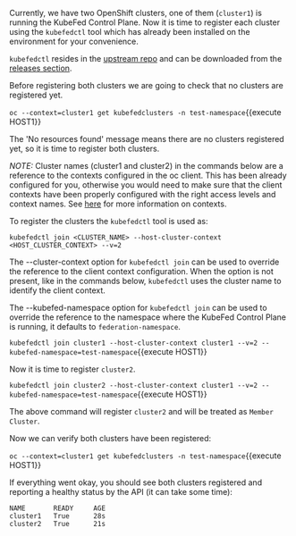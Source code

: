Currently, we have two OpenShift clusters, one of them (`cluster1`) is running the KubeFed Control Plane. Now it is time to register each cluster using the `kubefedctl` tool which has already been installed on the environment for your convenience.

`kubefedctl` resides in the [upstream repo]( https://github.com/kubernetes-sigs/kubefed/) and can be downloaded from the [releases section](https://github.com/kubernetes-sigs/kubefed/releases/).

Before registering both clusters we are going to check that no clusters are registered yet.

``oc --context=cluster1 get kubefedclusters -n test-namespace``{{execute HOST1}}

The 'No resources found' message means there are no clusters registered yet, so it is time to register both clusters.

*NOTE:* Cluster names (cluster1 and cluster2) in the commands below are a reference to the contexts configured in the oc client. This has been already configured for you, otherwise you would need to make sure that the client contexts have been properly configured with the right access levels and context names. See [here](https://kubernetes.io/docs/tasks/access-application-cluster/configure-access-multiple-clusters/) for more information on contexts.

To register the clusters the `kubefedctl` tool is used as:

``kubefedctl join <CLUSTER_NAME> --host-cluster-context <HOST_CLUSTER_CONTEXT> --v=2``

The --cluster-context option for `kubefedctl join` can be used to override the reference to the client context configuration. When the option is not present, like in the commands below, `kubefedctl` uses the cluster name to identify the client context.

The --kubefed-namespace option for `kubefedctl join` can be used to override the reference to the namespace where the KubeFed Control Plane is running, it defaults to `federation-namespace`.

``kubefedctl join cluster1 --host-cluster-context cluster1 --v=2 --kubefed-namespace=test-namespace``{{execute HOST1}}

Now it is time to register `cluster2`.

``kubefedctl join cluster2 --host-cluster-context cluster1 --v=2 --kubefed-namespace=test-namespace``{{execute HOST1}}

The above command will register `cluster2` and will be treated as `Member Cluster`.

Now we can verify both clusters have been registered:

``oc --context=cluster1 get kubefedclusters -n test-namespace``{{execute HOST1}}

If everything went okay, you should see both clusters registered and reporting a healthy status by the API (it can take some time):

```
NAME       READY     AGE
cluster1   True      28s
cluster2   True      21s
```